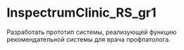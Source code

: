 # InspectrumClinic_RS_gr1
Разработать прототип системы, реализующей функцию рекомендательной системы для врача профпатолога.
